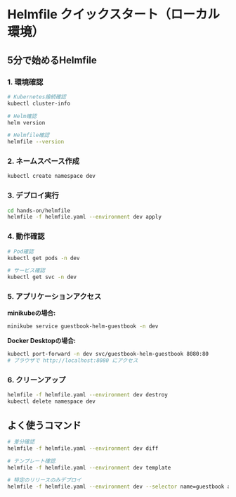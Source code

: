 # Helmfile クイックスタート（ローカル環境）

## 5分で始めるHelmfile

### 1. 環境確認

```bash
# Kubernetes接続確認
kubectl cluster-info

# Helm確認
helm version

# Helmfile確認
helmfile --version
```

### 2. ネームスペース作成

```bash
kubectl create namespace dev
```

### 3. デプロイ実行

```bash
cd hands-on/helmfile
helmfile -f helmfile.yaml --environment dev apply
```

### 4. 動作確認

```bash
# Pod確認
kubectl get pods -n dev

# サービス確認
kubectl get svc -n dev
```

### 5. アプリケーションアクセス

**minikubeの場合:**
```bash
minikube service guestbook-helm-guestbook -n dev
```

**Docker Desktopの場合:**
```bash
kubectl port-forward -n dev svc/guestbook-helm-guestbook 8080:80
# ブラウザで http://localhost:8080 にアクセス
```

### 6. クリーンアップ

```bash
helmfile -f helmfile.yaml --environment dev destroy
kubectl delete namespace dev
```

## よく使うコマンド

```bash
# 差分確認
helmfile -f helmfile.yaml --environment dev diff

# テンプレート確認
helmfile -f helmfile.yaml --environment dev template

# 特定のリリースのみデプロイ
helmfile -f helmfile.yaml --environment dev --selector name=guestbook apply
```
